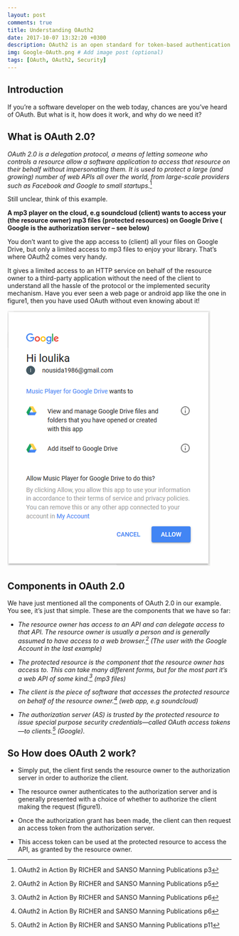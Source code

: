 ```yaml
---
layout: post
comments: true
title: Understanding OAuth2 
date: 2017-10-07 13:32:20 +0300
description: OAuth2 is an open standard for token-based authentication and authorization on the Internet # Add post description (optional)
img: Google-OAuth.png # Add image post (optional)
tags: [OAuth, OAuth2, Security]
---
```



## Introduction
If you’re a software developer on the web today, chances are you’ve heard of OAuth.
But what is it, how does it work, and why do we need it?


## What is OAuth 2.0?
*OAuth 2.0 is a delegation protocol, a means of letting someone who controls a resource allow a software application to access that resource on their behalf without impersonating them. It is used to protect a large (and growing) number of web APIs all over the world, from large-scale providers such as Facebook and Google to small startups.*[^1]

[^1]: OAuth2 in Action By RICHER and SANSO Manning Publications p3

Still unclear, think of this example.

**A mp3 player on the cloud, e.g soundcloud (client) wants to access your (the resource owner) mp3 files (protected resources) on Google Drive ( Google is the authorization server – see below)**

You don’t want to give the app access to (client) all your files on Google Drive, but only a limited access to mp3 files to enjoy your library. That’s where OAuth2 comes very handy.

It gives a limited access to an HTTP service on behalf of the resource owner to a third-party application without the need of the client to understand all the hassle of the protocol or the implemented security mechanism.
Have you ever seen  a web page or android app like the one in figure1, then you have used OAuth without even knowing about it!

![Alt](/assets/img/oauth2.png "Figure 1 A Web App asking for authorization")

## Components in OAuth 2.0
We have just mentioned all the components of OAuth 2.0 in our example. You see, it’s just that simple.
These are the components that we have so far:

* *The resource owner has access to an API and can delegate access to that API. The resource owner is usually a person and is generally assumed to have access to a web browser.[^2]  (The user with the Google Account in the last example)*

* *The protected resource is the component that the resource owner has access to. This can take many different forms, but for the most part it’s a web API of some kind.[^3]  (mp3 files)*

* *The client is the piece of software that accesses the protected resource on behalf of the resource owner.[^4]  (web app, e.g soundcloud)*

* *The authorization server (AS) is trusted by the protected resource to issue special purpose
security credentials—called OAuth access tokens—to clients.[^5]  (Google).*

[^2]: OAuth2 in Action By RICHER and SANSO Manning Publications p5
[^3]: OAuth2 in Action By RICHER and SANSO Manning Publications p6
[^4]: OAuth2 in Action By RICHER and SANSO Manning Publications p6
[^5]: OAuth2 in Action By RICHER and SANSO Manning Publications p11

## So How does OAuth 2 work?

* Simply put, the client first sends the resource owner to the authorization server in order to authorize the client.

* The resource owner authenticates to the authorization server and is generally presented with a choice of whether to authorize the client making the request (figure1).

* Once the authorization grant has been made, the client can then request an access token from the authorization server.

* This access token can be used at the protected resource to access the API, as granted by the resource owner.






